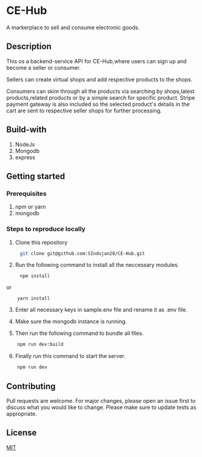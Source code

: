 # CE-Hub
 A markerplace to sell and consume electronic goods.

## Description
This os a backend-service API for CE-Hub,where users can sign up and become a seller or consumer.
 
Sellers can create virtual shops and add respective products to the shops.

Consumers can skim through all the products via searching by shops,latest products,related products or by a simple search for specific product.
Stripe payment gateway is also included so the selected product's details in the cart are sent to respective seller shops for further processing.

## Build-with
  1. NodeJs
  2. Mongodb
  3. express

## Getting started

 ### Prerequisites
  1. npm or yarn
  2. mongodb

 ### Steps to reproduce locally
  1. Clone this repository
```bash
     git clone git@github.com:SIndujan28/CE-Hub.git
```
  2. Run the following command to install all the neccessary modules.
```
     npm install
```
  or
```
    yarn install
```
  3. Enter all necessary keys in sample.env file and rename it as .env file.

  4. Make sure the mongodb instance is running.

  5. Then run the following command to bundle all files.
```bash
    npm run dev:build
```

  6. Finally run this command to start the server.
```bash
    npm run dev
```

## Contributing

Pull requests are welcome. For major changes, please open an issue first to discuss what you would like to change.
Please make sure to update tests as appropriate.

## License

[MIT](https://choosealicense.com/licenses/mit/)
